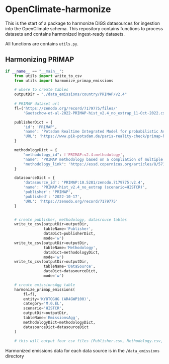 # OpenClimate-harmonize

This is the start of a package to harmonize DIGS datasources for ingestion into the OpenClimate schema.
This repository contains functions to process datasets and contains harmonized ingest-ready datasets. 

All functions are contains `utils.py`. 

## Harmonizing PRIMAP

```python
if __name__ == "__main__":
    from utils import write_to_csv
    from utils import harmonize_primap_emissions

    # where to create tables
    outputDir = "./data_emissions/country/PRIMAP/v2.4"
    
    # PRIMAP dataset url
    fl=('https://zenodo.org/record/7179775/files/'
        'Guetschow-et-al-2022-PRIMAP-hist_v2.4_no_extrap_11-Oct-2022.csv?download=1')

    publisherDict = {
        'id': 'PRIMAP',
        'name': 'Potsdam Realtime Integrated Model for probabilistic Assessment of emissions Path',
        'URL': 'https://www.pik-potsdam.de/paris-reality-check/primap-hist/'
    }

    methodologyDict = {
        "methodology_id": f'PRIMAP:v2.4:methodology',
        "name": 'PRIMAP methodology based on a compliation of multiple publicly available data sources',
        "methodology_link": 'https://essd.copernicus.org/articles/8/571/2016/'
    }

    datasourceDict = {
        'datasource_id': 'PRIMAP:10.5281/zenodo.7179775:v2.4',
        'name': 'PRIMAP-hist_v2.4_no_extrap (scenario=HISTCR)',
        'publisher': 'PRIMAP',
        'published': '2022-10-17',
        'URL': 'https://zenodo.org/record/7179775'
    }


    # create publisher, methodology, datasrouce tables
    write_to_csv(outputDir=outputDir, 
                 tableName='Publisher', 
                 dataDict=publisherDict, 
                 mode='w')
    write_to_csv(outputDir=outputDir, 
                 tableName='Methodology', 
                 dataDict=methodologyDict, 
                 mode='w')
    write_to_csv(outputDir=outputDir, 
                 tableName='DataSource', 
                 dataDict=datasourceDict, 
                 mode='w')

    # create emissionsAgg table
    harmonize_primap_emissions(
        fl=fl,
        entity='KYOTOGHG (AR4GWP100)', 
        category='M.0.EL', 
        scenario='HISTCR',
        outputDir=outputDir, 
        tableName='EmissionsAgg',
        methodologyDict=methodologyDict, 
        datasourceDict=datasourceDict
    )
    
    # this will output four csv files (Publisher.csv, Methodology.csv, DataSource.csv, EmissionsAgg.csv)
```

Harmonized emissions data for each data source is in the `/data_emissions` directory
